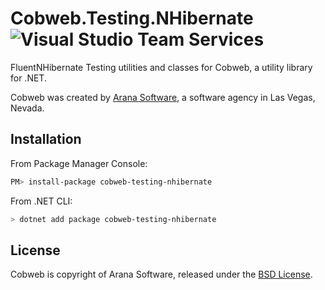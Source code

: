 # Cobweb.Testing.NHibernate ![Visual Studio Team Services](https://aranasoft.visualstudio.com/_apis/public/build/definitions/e012ec23-f4c2-4d38-a0e0-133f48eb2542/11/badge?branchName=master&api-version=5.0-preview.2)

FluentNHibernate Testing utilities and classes for Cobweb, a utility library for .NET.

Cobweb was created by [Arana Software](https://www.aranasoft.com), a software agency in Las Vegas, Nevada.

## Installation

From Package Manager Console:

```bash
PM> install-package cobweb-testing-nhibernate
```

From .NET CLI:

```bash
> dotnet add package cobweb-testing-nhibernate
```

## License

Cobweb is copyright of Arana Software, released under the [BSD License](http://opensource.org/licenses/BSD-3-Clause).